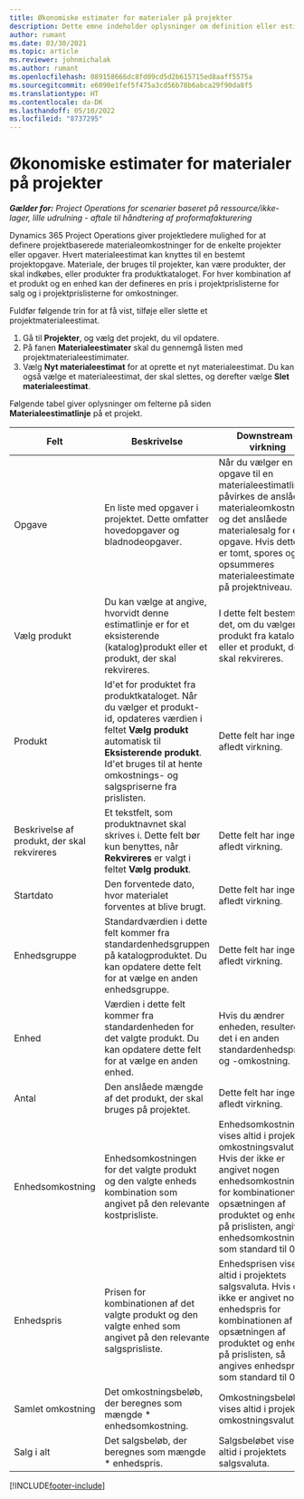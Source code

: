 ```yaml
---
title: Økonomiske estimater for materialer på projekter
description: Dette emne indeholder oplysninger om definition eller estimering af projektbaserede materialer.
author: rumant
ms.date: 03/30/2021
ms.topic: article
ms.reviewer: johnmichalak
ms.author: rumant
ms.openlocfilehash: 089158666dc8fd09cd5d2b615715ed8aaff5575a
ms.sourcegitcommit: e6090e1fef5f475a3cd56b78b6abca29f90da8f5
ms.translationtype: HT
ms.contentlocale: da-DK
ms.lasthandoff: 05/10/2022
ms.locfileid: "8737295"
---
```

# <a name="financial-estimates-for-materials-on-projects"></a>Økonomiske estimater for materialer på projekter

_**Gælder for:** Project Operations for scenarier baseret på ressource/ikke-lager, lille udrulning - aftale til håndtering af proformafakturering_

Dynamics 365 Project Operations giver projektledere mulighed for at definere projektbaserede materialeomkostninger for de enkelte projekter eller opgaver. Hvert materialeestimat kan knyttes til en bestemt projektopgave. Materiale, der bruges til projekter, kan være produkter, der skal indkøbes, eller produkter fra produktkataloget. For hver kombination af et produkt og en enhed kan der defineres en pris i projektprislisterne for salg og i projektprislisterne for omkostninger.  

Fuldfør følgende trin for at få vist, tilføje eller slette et projektmaterialeestimat.

1. Gå til **Projekter**, og vælg det projekt, du vil opdatere.
2. På fanen **Materialeestimater** skal du gennemgå listen med projektmaterialeestimimater.
3. Vælg **Nyt materialeestimat** for at oprette et nyt materialeestimat. Du kan også vælge et materialeestimat, der skal slettes, og derefter vælge **Slet materialeestimat**.

Følgende tabel giver oplysninger om felterne på siden **Materialeestimatlinje** på et projekt. 

| **Felt** | **Beskrivelse** | **Downstream-virkning** |
| --- | --- | --- |
| Opgave | En liste med opgaver i projektet. Dette omfatter hovedopgaver og bladnodeopgaver. | Når du vælger en opgave til en materialeestimatlinje, påvirkes de anslåede materialeomkostninger og det anslåede materialesalg for en opgave. Hvis dette felt er tomt, spores og opsummeres materialeestimatet kun på projektniveau. |
| Vælg produkt |  Du kan vælge at angive, hvorvidt denne estimatlinje er for et eksisterende (katalog)produkt eller et produkt, der skal rekvireres. | I dette felt bestemmes det, om du vælger et produkt fra kataloget eller et produkt, der skal rekvireres. |
| Produkt | Id'et for produktet fra produktkataloget. Når du vælger et produkt-id, opdateres værdien i feltet **Vælg produkt** automatisk til **Eksisterende produkt**. Id'et bruges til at hente omkostnings- og salgspriserne fra prislisten. | Dette felt har ingen afledt virkning. |
| Beskrivelse af produkt, der skal rekvireres | Et tekstfelt, som produktnavnet skal skrives i. Dette felt bør kun benyttes, når **Rekvireres** er valgt i feltet **Vælg produkt**.| Dette felt har ingen afledt virkning. |
| Startdato | Den forventede dato, hvor materialet forventes at blive brugt. | Dette felt har ingen afledt virkning. |
| Enhedsgruppe | Standardværdien i dette felt kommer fra standardenhedsgruppen på katalogproduktet. Du kan opdatere dette felt for at vælge en anden enhedsgruppe. | Dette felt har ingen afledt virkning. |
| Enhed | Værdien i dette felt kommer fra standardenheden for det valgte produkt. Du kan opdatere dette felt for at vælge en anden enhed. | Hvis du ændrer enheden, resulterer det i en anden standardenhedspris og -omkostning. |
| Antal | Den anslåede mængde af det produkt, der skal bruges på projektet. | Dette felt har ingen afledt virkning. |
| Enhedsomkostning | Enhedsomkostningen for det valgte produkt og den valgte enheds kombination som angivet på den relevante kostprisliste. | Enhedsomkostningen vises altid i projektets omkostningsvaluta. Hvis der ikke er angivet nogen enhedsomkostninger for kombinationen af opsætningen af produktet og enheden på prislisten, angives enhedsomkostningen som standard til 0,00. |
| Enhedspris | Prisen for kombinationen af det valgte produkt og den valgte enhed som angivet på den relevante salgsprisliste. | Enhedsprisen vises altid i projektets salgsvaluta. Hvis der ikke er angivet nogen enhedspris for kombinationen af opsætningen af produktet og enheden på prislisten, så angives enhedsprisen som standard til 0,00.|
| Samlet omkostning | Det omkostningsbeløb, der beregnes som mængde \* enhedsomkostning.| Omkostningsbeløbet vises altid i projektets omkostningsvaluta. |
| Salg i alt | Det salgsbeløb, der beregnes som mængde \* enhedspris. | Salgsbeløbet vises altid i projektets salgsvaluta. |


[!INCLUDE[footer-include](../includes/footer-banner.md)]
